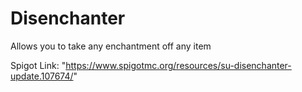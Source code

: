 # Disenchanter
Allows you to take any enchantment off any item

Spigot Link: "https://www.spigotmc.org/resources/su-disenchanter-update.107674/"

